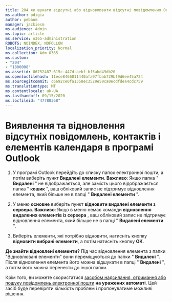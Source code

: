```yaml
---
title: 204 як шукати відсутні або відновлювати відсутні повідомлення Outlook, календар або контакти
ms.author: pdigia
author: pebaum
manager: jackiesm
ms.audience: Admin
ms.topic: article
ms.service: o365-administration
ROBOTS: NOINDEX, NOFOLLOW
localization_priority: Normal
ms.collection: Adm_O365
ms.custom:
- "204"
- "1800008"
ms.assetid: 86752487-615c-447d-aebf-bf5abd49db20
ms.openlocfilehash: 11ece8466011440afa97fbab729bf9d6ee45a724
ms.sourcegitcommit: c6692ce0fa1358ec3529e59ca0ecdfdea4cdc759
ms.translationtype: MT
ms.contentlocale: uk-UA
ms.lasthandoff: 09/15/2020
ms.locfileid: "47780368"
---
```

# <a name="how-to-find-and-recover-missing-messages-contacts-or-calendar-items-in-outlook"></a>Виявлення та відновлення відсутніх повідомлень, контактів і елементів календаря в програмі Outlook

1. У програмі Outlook перейдіть до списку папок електронної пошти, а потім виберіть пункт **Видалені елементи**. **Важливо**: Якщо папка " **Видалені** " не відображається, але замість цього відображається папка " **кошик** ", ваш обліковий запис не підтримує відновлення елемента, який більше не в папці " **Видалені елементи** ".

2. У меню **основне** виберіть пункт **відновити видалені елементи з сервера**. **Важливо**: Якщо в меню немає команди **відновлення видалених елементів із сервера** , ваш обліковий запис не підтримує відновлення елемента, який більше не в папці " **Видалені елементи** ".

3. Виберіть елементи, які потрібно відновити, натисніть кнопку **відновити вибрані елементи**, а потім натисніть кнопку **OK**.

**Де знайти відновлені елементи?** Під час відновлення елемента з папки "Відновлювані елементи" вони переміщуються до папки " **Видалені** ". Після відновлення елемента його можна відшукати в папці " **Видалені** ", а потім його можна перенести до іншої папки.

Крім того, ви можете скористатися [засобом надсилання, отримання або пошуку повідомлень електронної пошти](https://aka.ms/SaRA-OutlookSendReceive) **на уражених автоматі**. Цей засіб буде перевіряти кількість проблем і пропонуватиме можливі рішення.
